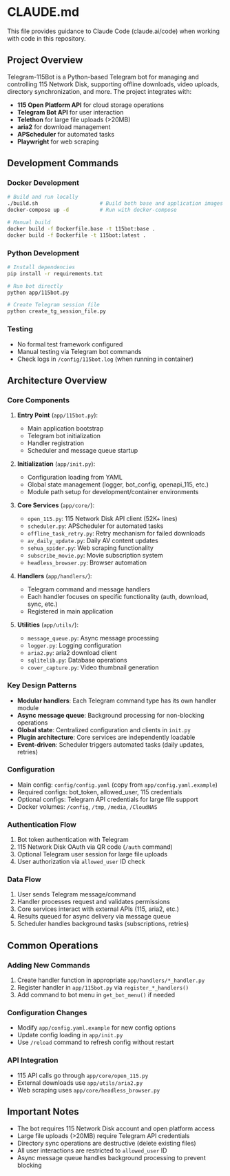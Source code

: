 # CLAUDE.md

This file provides guidance to Claude Code (claude.ai/code) when working with code in this repository.

## Project Overview

Telegram-115Bot is a Python-based Telegram bot for managing and controlling 115 Network Disk, supporting offline downloads, video uploads, directory synchronization, and more. The project integrates with:

- **115 Open Platform API** for cloud storage operations
- **Telegram Bot API** for user interaction
- **Telethon** for large file uploads (>20MB)
- **aria2** for download management
- **APScheduler** for automated tasks
- **Playwright** for web scraping

## Development Commands

### Docker Development
```bash
# Build and run locally
./build.sh                    # Build both base and application images
docker-compose up -d          # Run with docker-compose

# Manual build
docker build -f Dockerfile.base -t 115bot:base .
docker build -f Dockerfile -t 115bot:latest .
```

### Python Development
```bash
# Install dependencies
pip install -r requirements.txt

# Run bot directly
python app/115bot.py

# Create Telegram session file
python create_tg_session_file.py
```

### Testing
- No formal test framework configured
- Manual testing via Telegram bot commands
- Check logs in `/config/115bot.log` (when running in container)

## Architecture Overview

### Core Components

1. **Entry Point** (`app/115bot.py`):
   - Main application bootstrap
   - Telegram bot initialization
   - Handler registration
   - Scheduler and message queue startup

2. **Initialization** (`app/init.py`):
   - Configuration loading from YAML
   - Global state management (logger, bot_config, openapi_115, etc.)
   - Module path setup for development/container environments

3. **Core Services** (`app/core/`):
   - `open_115.py`: 115 Network Disk API client (52K+ lines)
   - `scheduler.py`: APScheduler for automated tasks
   - `offline_task_retry.py`: Retry mechanism for failed downloads
   - `av_daily_update.py`: Daily AV content updates
   - `sehua_spider.py`: Web scraping functionality
   - `subscribe_movie.py`: Movie subscription system
   - `headless_browser.py`: Browser automation

4. **Handlers** (`app/handlers/`):
   - Telegram command and message handlers
   - Each handler focuses on specific functionality (auth, download, sync, etc.)
   - Registered in main application

5. **Utilities** (`app/utils/`):
   - `message_queue.py`: Async message processing
   - `logger.py`: Logging configuration
   - `aria2.py`: aria2 download client
   - `sqlitelib.py`: Database operations
   - `cover_capture.py`: Video thumbnail generation

### Key Design Patterns

- **Modular handlers**: Each Telegram command type has its own handler module
- **Async message queue**: Background processing for non-blocking operations
- **Global state**: Centralized configuration and clients in `init.py`
- **Plugin architecture**: Core services are independently loadable
- **Event-driven**: Scheduler triggers automated tasks (daily updates, retries)

### Configuration

- Main config: `config/config.yaml` (copy from `app/config.yaml.example`)
- Required configs: bot_token, allowed_user, 115 credentials
- Optional configs: Telegram API credentials for large file support
- Docker volumes: `/config`, `/tmp`, `/media`, `/CloudNAS`

### Authentication Flow

1. Bot token authentication with Telegram
2. 115 Network Disk OAuth via QR code (`/auth` command)
3. Optional Telegram user session for large file uploads
4. User authorization via `allowed_user` ID check

### Data Flow

1. User sends Telegram message/command
2. Handler processes request and validates permissions
3. Core services interact with external APIs (115, aria2, etc.)
4. Results queued for async delivery via message queue
5. Scheduler handles background tasks (subscriptions, retries)

## Common Operations

### Adding New Commands
1. Create handler function in appropriate `app/handlers/*_handler.py`
2. Register handler in `app/115bot.py` via `register_*_handlers()`
3. Add command to bot menu in `get_bot_menu()` if needed

### Configuration Changes
- Modify `app/config.yaml.example` for new config options
- Update config loading in `app/init.py`
- Use `/reload` command to refresh config without restart

### API Integration
- 115 API calls go through `app/core/open_115.py`
- External downloads use `app/utils/aria2.py`
- Web scraping uses `app/core/headless_browser.py`

## Important Notes

- The bot requires 115 Network Disk account and open platform access
- Large file uploads (>20MB) require Telegram API credentials
- Directory sync operations are destructive (delete existing files)
- All user interactions are restricted to `allowed_user` ID
- Async message queue handles background processing to prevent blocking